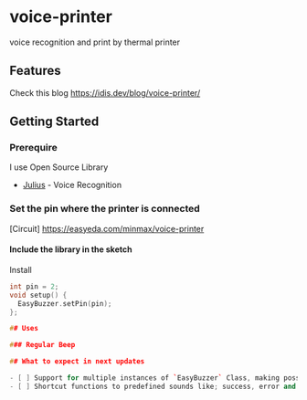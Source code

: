 # voice-printer
voice recognition and print by thermal printer

## Features
Check this blog
https://idis.dev/blog/voice-printer/


## Getting Started

### Prerequire

I use Open Source Library
* [Julius](https://julius.osdn.jp/en_index.php) - Voice Recognition

### Set the pin where the printer is connected
[Circuit] https://easyeda.com/minmax/voice-printer


#### Include the library in the sketch
Install 

```c++
int pin = 2;
void setup() {
  EasyBuzzer.setPin(pin);
};  

## Uses

### Regular Beep

## What to expect in next updates

- [ ] Support for multiple instances of `EasyBuzzer` Class, making possible to have more than one Buzzer.
- [ ] Shortcut functions to predefined sounds like; success, error and warning.


